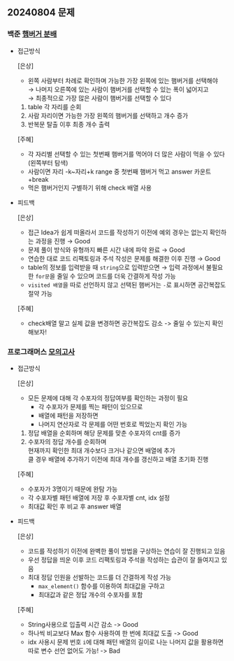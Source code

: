 ## 20240804 문제

### 백준 [햄버거 분배](https://www.acmicpc.net/problem/19941)

- 접근방식

  [은상]
  - 왼쪽 사람부터 차례로 확인하며 가능한 가장 왼쪽에 있는 햄버거를 선택해야<br>
    → 나머지 오른쪽에 있는 사람이 햄버거를 선택할 수 있는 폭이 넓어지고<br>
    → 최종적으로 가장 많은 사람이 햄버거를 선택할 수 있다
    
  1. table 각 자리를 순회
  2. 사람 자리이면 가능한 가장 왼쪽의 햄버거를 선택하고 개수 증가
  3. 반복문 탈출 이후 최종 개수 출력
  
  [주혜]
  - 각 자리별 선택할 수 있는 첫번째 햄버거를 먹어야 더 많은 사람이 먹을 수 있다(왼쪽부터 탐색)
  - 사람이면 자리 -k~자리+k range 중 첫번째 햄버거 먹고 answer 카운트+break
  - 먹은 햄버거인지 구별하기 위해 check 배열 사용

- 피드백

  [은상]
  - 접근 Idea가 쉽게 떠올라서 코드를 작성하기 이전에 예외 경우는 없는지 확인하는 과정을 진행 → Good
  - 문제 풀이 방식와 유형까지 빠른 시간 내에 파악 완료 → Good
  - 연습한 대로 코드 리팩토링과 주석 작성은 문제를 해결한 이후 진행 → Good
  - table의 정보를 입력받을 때 `string`으로 입력받으면 → 입력 과정에서 불필요한 `for문`을 줄일 수 있으며 코드를 더욱 간결하게 작성 가능
  - `visited 배열`을 따로 선언하지 않고 선택된 햄버거는 `-`로 표시하면 공간복잡도 절약 가능
  
  [주혜]
  - check배열 말고 실제 값을 변경하면 공간복잡도 감소 -> 줄일 수 있는지 확인해보자!


### 프로그래머스 [모의고사](https://school.programmers.co.kr/learn/courses/30/lessons/42840)

- 접근방식

  [은상]
  - 모든 문제에 대해 각 수포자의 정답여부를 확인하는 과정이 필요
    - 각 수포자가 문제를 찍는 패턴이 있으므로
    - 배열에 패턴을 저장하면
    - 나머지 연산자로 각 문제를 어떤 번호로 찍었는지 확인 가능
  1. 정답 배열을 순회하며 해당 문제를 맞춘 수포자의 cnt를 증가
  2. 수포자의 정답 개수를 순회하며<br>
     현재까지 확인한 최대 개수보다 크거나 같으면 배열에 추가<br>
     클 경우 배열에 추가하기 이전에 최대 개수를 갱신하고 배열 초기화 진행

  [주혜]
  - 수포자가 3명이기 때문에 완탐 가능
  - 각 수포자별 패턴 배열에 저장 후 수포자별 cnt, idx 설정
  - 최대값 확인 후 비교 후 answer 배열
  
- 피드백

  [은상]
  - 코드를 작성하기 이전에 완벽한 풀이 방법을 구상하는 연습이 잘 진행되고 있음
  - 우선 정답을 띄운 이후 코드 리팩토링과 주석을 작성하는 습관이 잘 들여지고 있음
  - 최대 정답 인원을 선발하는 코드를 더 간결하게 작성 가능
    - `max_element()` 함수를 이용하여 최대값을 구하고
    - 최대값과 같은 정답 개수의 수포자를 포함
  
  [주혜]
  - String사용으로 입출력 시간 감소 -> Good
  - 하나씩 비교보다 Max 함수 사용하여 한 번에 최대값 도출 -> Good
  - idx 사용시 문제 번호 `i`에 대해 패턴 배열의 길이로 나눈 나머지 값을 활용하면 따로 변수 선언 없어도 가능! -> Bad
  
  
